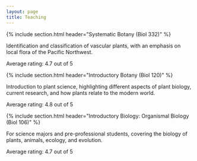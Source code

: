 ```yaml
---
layout: page
title: Teaching
---
```

{% include section.html header="Systematic Botany (Biol 332)" %}

Identification and classification of vascular plants, with an emphasis on local flora of the Pacific Northwest.

Average rating: 4.7 out of 5

{% include section.html header="Introductory Botany (Biol 120)" %}

Introduction to plant science, highlighting different aspects of plant biology, current research, and how plants relate to the modern world.

Average rating: 4.8 out of 5

{% include section.html header="Introductory Biology: Organismal Biology (Biol 106)" %}

For science majors and pre-professional students, covering the biology of plants, animals, ecology, and evolution.

Average rating: 4.7 out of 5

